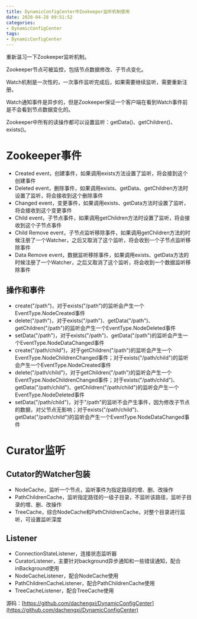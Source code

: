 ```yaml
---
title: DynamicConfigCenter中Zookeeper监听机制使用
date: 2020-04-28 09:51:52
categories: 
- DynamicConfigCenter
tags:
- DynamicConfigCenter
---
```


重新温习一下Zookeeper监听机制。

<!--more-->

Zookeeper节点可被监控，包括节点数据修改、子节点变化。

Watch机制是一次性的，一次事件监听完成后，如果需要继续监听，需要重新注册。

Watch通知事件是异步的，但是Zookeeper保证一个客户端在看到Watch事件前是不会看到节点数据变化的。

Zookeeper中所有的读操作都可以设置监听：getData()、getChildren()、exists()。

# Zookeeper事件

- Created event，创建事件，如果调用exists方法设置了监听，将会接到这个创建事件
- Deleted event，删除事件，如果调用exists、getData、getChildren方法时设置了监听，将会接收到这个删除事件
- Changed event，变更事件，如果调用exists、getData方法时设置了监听，将会接收到这个变更事件
- Child event，子节点事件，如果调用getChildren方法时设置了监听，将会接收到这个子节点事件
- Child Remove event，子节点监听移除事件，如果调用getChildren方法的时候注册了一个Watcher，之后又取消了这个监听，将会收到一个子节点监听移除事件
- Data Remove event，数据监听移除事件，如果调用exists、getData方法的时候注册了一个Watcher，之后又取消了这个监听，将会收到一个数据监听移除事件

## 操作和事件

- create("/path")，对于exists("/path")的监听会产生一个EventType.NodeCreated事件
- delete("/path")，对于exists("/path")、getData("/path")、getChildren("/path")的监听会产生一个EventType.NodeDeleted事件
- setData("/path")，对于exists("/path")、getData("/path")的监听会产生一个EventType.NodeDataChanged事件
- create("/path/child")，对于getChildren("/path")的监听会产生一个EventType.NodeChildrenChanged事件；对于exists("/path/child")的监听会产生一个EventType.NodeCreated事件
- delete("/path/child")，对于getChildren("/path")的监听会产生一个EventType.NodeChildrenChanged事件；对于exists("/path/child")、getData("/path/child")、getChildren("/path/child")的监听会产生一个EventType.NodeDeleted事件
- setData("/path/child")，对于"/path"的监听不会产生事件，因为修改子节点的数据，对父节点无影响；对于exists("/path/child")、getData("/path/child")的监听会产生一个EventType.NodeDataChanged事件

# Curator监听

## Cutator的Watcher包装

- NodeCache，监听一个节点，监听事件为指定路径的增、删、改操作
- PathChildrenCache，监听指定路径的一级子目录，不监听该路径，监听子目录的增、删、改操作
- TreeCache，综合NodeCache和PathChildrenCache，对整个目录进行监听，可设置监听深度

## Listener

- ConnectionStateListener，连接状态监听器
- CuratorListener，主要针对background异步通知和一些错误通知，配合inBackground使用
- NodeCacheListener，配合NodeCache使用
- PathChildrenCacheListener，配合PathChildrenCache使用
- TreeCacheListener，配合TreeCache使用

源码：[https://github.com/dachengxi/DynamicConfigCenter](https://github.com/dachengxi/DynamicConfigCenter)